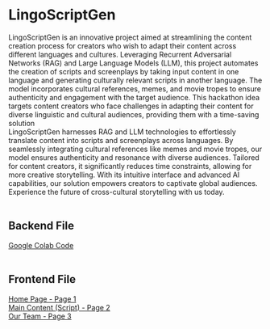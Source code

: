 # LingoScriptGen
LingoScriptGen is an innovative project aimed at streamlining the content creation process for creators who wish to adapt their content across different languages and cultures. Leveraging Recurrent Adversarial Networks (RAG) and Large Language Models (LLM), this project automates the creation of scripts and screenplays by taking input content in one language and generating culturally relevant scripts in another language. The model incorporates cultural references, memes, and movie tropes to ensure authenticity and engagement with the target audience. This hackathon idea targets content creators who face challenges in adapting their content for diverse linguistic and cultural audiences, providing them with a time-saving solution
<br>
LingoScriptGen harnesses RAG and LLM technologies to effortlessly translate content into scripts and screenplays across languages. By seamlessly integrating cultural references like memes and movie tropes, our model ensures authenticity and resonance with diverse audiences. Tailored for content creators, it significantly reduces time constraints, allowing for more creative storytelling. With its intuitive interface and advanced AI capabilities, our solution empowers creators to captivate global audiences. Experience the future of cross-cultural storytelling with us today.
<br><br>
## Backend File
[Google Colab Code](https://colab.research.google.com/drive/1s1cVjPG7kr0BDiBhYTHaeimM8tDYTSQh)
<br><br>
## Frontend File
[Home Page - Page 1](home_page.html)<br>
[Main Content (Script) - Page 2](script.html)<br>
[Our Team - Page 3](our_team.html)
